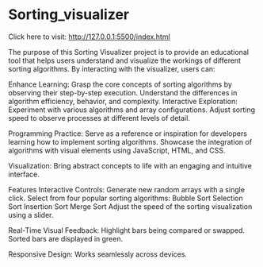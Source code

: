 # Sorting_visualizer
Click here to visit: http://127.0.0.1:5500/index.html

The purpose of this Sorting Visualizer project is to provide an educational tool that helps users understand and visualize the workings of different sorting algorithms. By interacting with the visualizer, users can:

Enhance Learning:
Grasp the core concepts of sorting algorithms by observing their step-by-step execution.
Understand the differences in algorithm efficiency, behavior, and complexity.
Interactive Exploration:
Experiment with various algorithms and array configurations.
Adjust sorting speed to observe processes at different levels of detail.

Programming Practice:
Serve as a reference or inspiration for developers learning how to implement sorting algorithms.
Showcase the integration of algorithms with visual elements using JavaScript, HTML, and CSS.

Visualization:
Bring abstract concepts to life with an engaging and intuitive interface.

Features
Interactive Controls:
Generate new random arrays with a single click.
Select from four popular sorting algorithms:
Bubble Sort
Selection Sort
Insertion Sort
Merge Sort
Adjust the speed of the sorting visualization using a slider.

Real-Time Visual Feedback:
Highlight bars being compared or swapped.
Sorted bars are displayed in green.

Responsive Design:
Works seamlessly across devices.
